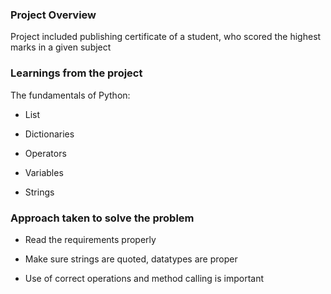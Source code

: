 ### Project Overview

 Project included publishing certificate of a student, who scored the highest marks in a given subject


### Learnings from the project

 The fundamentals of Python: 

- List

 - Dictionaries

- Operators

- Variables

- Strings


### Approach taken to solve the problem

 - Read the requirements properly

- Make sure strings are quoted, datatypes are proper

- Use of correct operations and method calling is important


